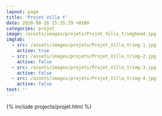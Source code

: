 ```yaml
---
layout: page
title: 'Projet Villa Y'
date: 2020-08-26 15:35:29 +0100
categories: projet
image: /assets/images/projets/Projet_Villa_Y/imghead.jpg
imgtab:
  - src: /assets/images/projets/Projet_Villa_Y/img-1.jpg
    active: true
  - src: /assets/images/projets/Projet_Villa_Y/img-2.jpg
    active: false
  - src: /assets/images/projets/Projet_Villa_Y/img-3.jpg
    active: false
  - src: /assets/images/projets/Projet_Villa_Y/img-4.jpg
    active: false
text: ''
---
```


{% include projects/projet.html %}
